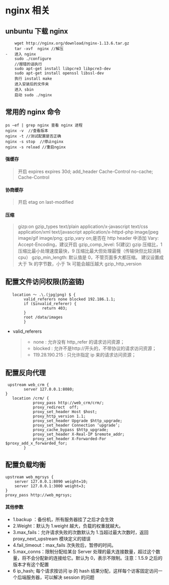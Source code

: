 # nginx 相关

## unbuntu 下载 nginx

```code
    wget http://nginx.org/download/nginx-1.13.6.tar.gz
    tar -xvf  nginx //解压
-   进入 nginx
    sudo ./configure
    //报错的话执行
    sudo apt-get install libpcre3 libpcre3-dev
    sudo apt-get install openssl libssl-dev
    执行 install make
    进入安装后的文件夹
    进入 sbin
    启动 sudo ./nginx
```

## 常用的 nginx 命令

```code
ps –ef | grep nginx 查看 nginx 进程
nginx -v  //查看版本
nginx -t //测试配置是否正确
nginx -s stop  //停止nginx
nginx -s reload //重启nginx
```

#### 强缓存

> 开启 expires
> expires 30d;
> add_header Cache-Control no-cache;
> Cache-Control

#### 协商缓存

> 开启 etag on
> last-modified

#### 压缩

> gizp:on
> gzip_types text/plain application/x-javascript text/css application/xml text/javascript application/x-httpd-php image/jpeg image/gif image/png;
> gzip_vary on;是否在 http header 中添加 Vary: Accept-Encoding，建议开启
> gzip_comp_level: 5(建议) gzip 压缩比，1 压缩比最小处理速度最快，9 压缩比最大但处理最慢（传输快但比较消耗 cpu）
> gzip_min_length: 默认值是 0，不管页面多大都压缩。 建议设置成大于 1k 的字节数，小于 1k 可能会越压越大
> gzip_http_version

## 配置文件访问权限(防盗链)

```code
   location ～ .\.(jpg|png) $ {
        valid_referers none blocked 192.186.1.1;
        if ($invalid_referer) {
                return 403;
        }
        root /data/images
        }
```

-   valid_referers
    > -   none : 允许没有 http_refer 的请求访问资源；
    > -   blocked : 允许不是http://开头的，不带协议的请求访问资源；
    > -   119.28.190.215 : 只允许指定 ip 来的请求访问资源；

## 配置反向代理

```code
 upstream web_crm {
        server 127.0.0.1:8080;
}
   location /crm/ {
            proxy_pass http://web_crm/crm/;
            proxy_redirect  off;
            proxy_set_header Host $host;
            proxy_http_version 1.1;
            proxy_set_header Upgrade $http_upgrade;
            proxy_set_header Connection ‘upgrade’;
            proxy_cache_bypass $http_upgrade;
            proxy_set_header X-Real-IP $remote_addr;
            proxy_set_header X-Forwarded-For $proxy_add_x_forwarded_for;
        }
```

## 配置负载均衡

```code
upstream web_mgrsys {
    server 127.0.0.1:8090 weight=10;
    server 127.0.0.1:3000 weight=3;
}
proxy_pass http://web_mgrsys;
```

#### 其他参数

-   1.backup ：备份机，所有服务器挂了之后才会生效
-   2.Weight：默认为 1.weight 越大，负载的权重就越大。
-   3.max_fails：允许请求失败的次数默认为 1.当超过最大次数时，返回 proxy_next_upstream 模块定义的错误
-   4.fail_timeout：max_fails 次失败后，暂停的时间。
-   5.max_conns：限制分配给某台 Server 处理的最大连接数量，超过这个数量，将不会分配新的连接给它。默认为 0，表示不限制。注意：1.5.9 之后的版本才有这个配置
-   6 ip_hash; 每个请求按访问 ip 的 hash 结果分配，这样每个访客固定访问一个后端服务器，可以解决 session 的问题
